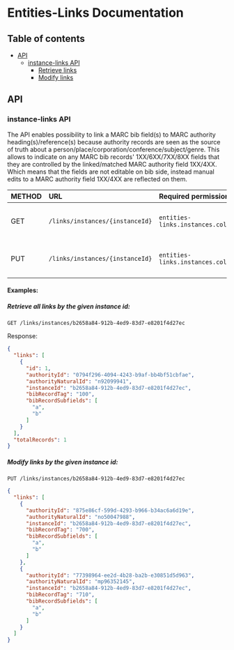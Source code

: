 # Entities-Links Documentation

## Table of contents

- [API](#api)
  * [instance-links API](#instance-links-api)
    + [Retrieve links](#retrieve-instance-links)
    + [Modify links](#modify-instance-links)

## API

### instance-links API
The API enables possibility to link a MARC bib field(s) to MARC authority heading(s)/reference(s) because authority records are seen as the source of truth about a person/place/corporation/conference/subject/genre.
This allows to indicate on any MARC bib records' 1XX/6XX/7XX/8XX fields that they are controlled by the linked/matched MARC authority field 1XX/4XX.
Which means that the fields are not editable on bib side, instead manual edits to a MARC authority field 1XX/4XX are reflected on them.

| METHOD | URL                                   | Required permissions                      | DESCRIPTION                                 |
|:-------|:--------------------------------------|:------------------------------------------|:--------------------------------------------|
| GET    | `/links/instances/{instanceId}`       | `entities-links.instances.collection.get` | Get links collection related to Instance    |
| PUT    | `/links/instances/{instanceId}`       | `entities-links.instances.collection.put` | Update links collection related to Instance |

#### Examples:

<a name="retrieve-instance-links"></a>
##### Retrieve all links by the given instance id:
`GET /links/instances/b2658a84-912b-4ed9-83d7-e8201f4d27ec`

Response:

```json
{
  "links": [
    {
      "id": 1,
      "authorityId": "0794f296-4094-4243-b9af-bb4bf51cbfae",
      "authorityNaturalId": "n92099941",
      "instanceId": "b2658a84-912b-4ed9-83d7-e8201f4d27ec",
      "bibRecordTag": "100",
      "bibRecordSubfields": [
        "a",
        "b"
      ]
    }
  ],
  "totalRecords": 1
}
```
<a name='modify-instance-links'></a>
##### Modify links by the given instance id:
`PUT /links/instances/b2658a84-912b-4ed9-83d7-e8201f4d27ec`

```json
{
  "links": [
    {
      "authorityId": "875e86cf-599d-4293-b966-b34ac6a6d19e",
      "authorityNaturalId": "no50047988",
      "instanceId": "b2658a84-912b-4ed9-83d7-e8201f4d27ec",
      "bibRecordTag": "700",
      "bibRecordSubfields": [
        "a",
        "b"
      ]
    },
    {
      "authorityId": "77398964-ee2d-4b28-ba2b-e30851d5d963",
      "authorityNaturalId": "mp96352145",
      "instanceId": "b2658a84-912b-4ed9-83d7-e8201f4d27ec",
      "bibRecordTag": "710",
      "bibRecordSubfields": [
        "a",
        "b"
      ]
    }
  ]
}
```
